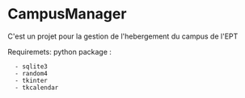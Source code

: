 # CampusManager
C'est un projet pour la gestion de l'hebergement du campus de l'EPT

Requiremets:
python package :

      - sqlite3
      - random4
      - tkinter
      - tkcalendar
      
